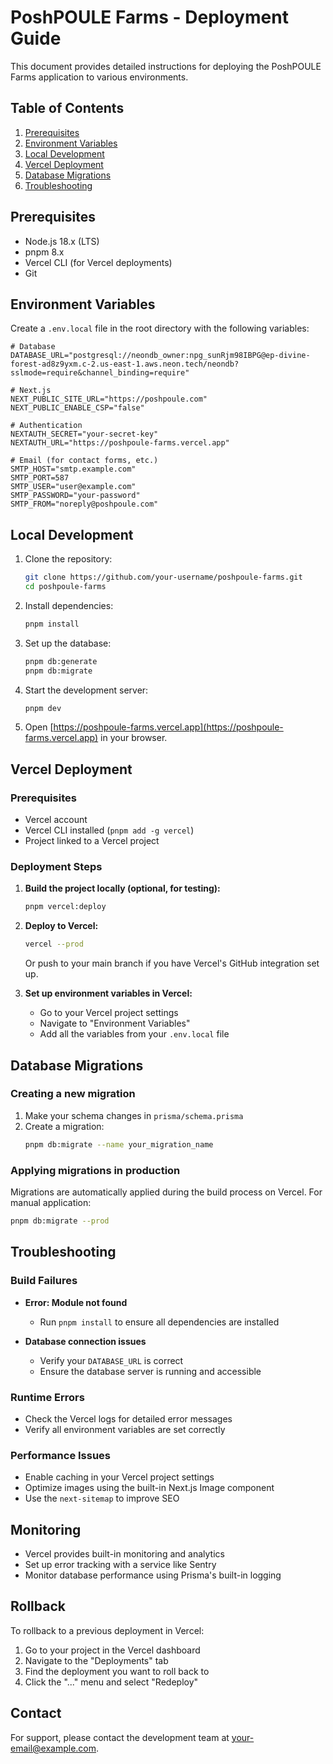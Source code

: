# PoshPOULE Farms - Deployment Guide

This document provides detailed instructions for deploying the PoshPOULE Farms application to various environments.

## Table of Contents

1. [Prerequisites](#prerequisites)
2. [Environment Variables](#environment-variables)
3. [Local Development](#local-development)
4. [Vercel Deployment](#vercel-deployment)
5. [Database Migrations](#database-migrations)
6. [Troubleshooting](#troubleshooting)

## Prerequisites

- Node.js 18.x (LTS)
- pnpm 8.x
- Vercel CLI (for Vercel deployments)
- Git

## Environment Variables

Create a `.env.local` file in the root directory with the following variables:

```env
# Database
DATABASE_URL="postgresql://neondb_owner:npg_sunRjm98IBPG@ep-divine-forest-ad8z9yxm.c-2.us-east-1.aws.neon.tech/neondb?sslmode=require&channel_binding=require"

# Next.js
NEXT_PUBLIC_SITE_URL="https://poshpoule.com"
NEXT_PUBLIC_ENABLE_CSP="false"

# Authentication
NEXTAUTH_SECRET="your-secret-key"
NEXTAUTH_URL="https://poshpoule-farms.vercel.app"

# Email (for contact forms, etc.)
SMTP_HOST="smtp.example.com"
SMTP_PORT=587
SMTP_USER="user@example.com"
SMTP_PASSWORD="your-password"
SMTP_FROM="noreply@poshpoule.com"
```

## Local Development

1. Clone the repository:
   ```bash
   git clone https://github.com/your-username/poshpoule-farms.git
   cd poshpoule-farms
   ```

2. Install dependencies:
   ```bash
   pnpm install
   ```

3. Set up the database:
   ```bash
   pnpm db:generate
   pnpm db:migrate
   ```

4. Start the development server:
   ```bash
   pnpm dev
   ```

5. Open [https://poshpoule-farms.vercel.app](https://poshpoule-farms.vercel.app) in your browser.

## Vercel Deployment

### Prerequisites

- Vercel account
- Vercel CLI installed (`pnpm add -g vercel`)
- Project linked to a Vercel project

### Deployment Steps

1. **Build the project locally (optional, for testing):**
   ```bash
   pnpm vercel:deploy
   ```

2. **Deploy to Vercel:**
   ```bash
   vercel --prod
   ```

   Or push to your main branch if you have Vercel's GitHub integration set up.

3. **Set up environment variables in Vercel:**
   - Go to your Vercel project settings
   - Navigate to "Environment Variables"
   - Add all the variables from your `.env.local` file

## Database Migrations

### Creating a new migration

1. Make your schema changes in `prisma/schema.prisma`
2. Create a migration:
   ```bash
   pnpm db:migrate --name your_migration_name
   ```

### Applying migrations in production

Migrations are automatically applied during the build process on Vercel. For manual application:

```bash
pnpm db:migrate --prod
```

## Troubleshooting

### Build Failures

- **Error: Module not found**
  - Run `pnpm install` to ensure all dependencies are installed

- **Database connection issues**
  - Verify your `DATABASE_URL` is correct
  - Ensure the database server is running and accessible

### Runtime Errors

- Check the Vercel logs for detailed error messages
- Verify all environment variables are set correctly

### Performance Issues

- Enable caching in your Vercel project settings
- Optimize images using the built-in Next.js Image component
- Use the `next-sitemap` to improve SEO

## Monitoring

- Vercel provides built-in monitoring and analytics
- Set up error tracking with a service like Sentry
- Monitor database performance using Prisma's built-in logging

## Rollback

To rollback to a previous deployment in Vercel:

1. Go to your project in the Vercel dashboard
2. Navigate to the "Deployments" tab
3. Find the deployment you want to roll back to
4. Click the "..." menu and select "Redeploy"

## Contact

For support, please contact the development team at [your-email@example.com](mailto:your-email@example.com).
